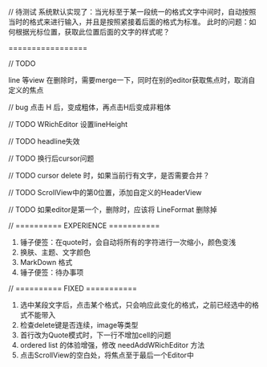 
// 待测试
系统默认实现了：当光标至于某一段统一的格式文字中间时，自动按照当时的格式来进行输入，并且是按照紧接着后面的格式为标准。
此时的问题：如何根据光标位置，获取此位置后面的文字的样式呢？

=================

// TODO 

line 等view 在删除时，需要merge一下，同时在别的editor获取焦点时，取消自定义的焦点


// bug 点击 H 后，变成粗体，再点击H后变成非粗体

// TODO WRichEditor  设置lineHeight

// TODO 
headline失效

// TODO
换行后cursor问题

// TODO
cursor delete 时，如果当前行有文字，是否需要合并？

// TODO
ScrollView中的第0位置，添加自定义的HeaderView

// TODO
如果editor是第一个，删除时，应该将 LineFormat 删除掉


// ========== EXPERIENCE ===========
1. 锤子便签：在quote时，会自动将所有的字符进行一次缩小，颜色变浅
2. 换肤、主题、文字颜色
3. MarkDown 格式
4. 锤子便签：待办事项

// ========== FIXED ===========
1. 选中某段文字后，点击某个格式，只会响应此变化的格式，之前已经选中的格式不能带入
2. 检查delete键是否连续，image等类型
3. 首行改为Quote模式时，下一行不增加cell的问题
4. ordered list 的体验增强，修改 needAddWRichEditor 方法
5. 点击ScrollView的空白处，将焦点至于最后一个Editor中
